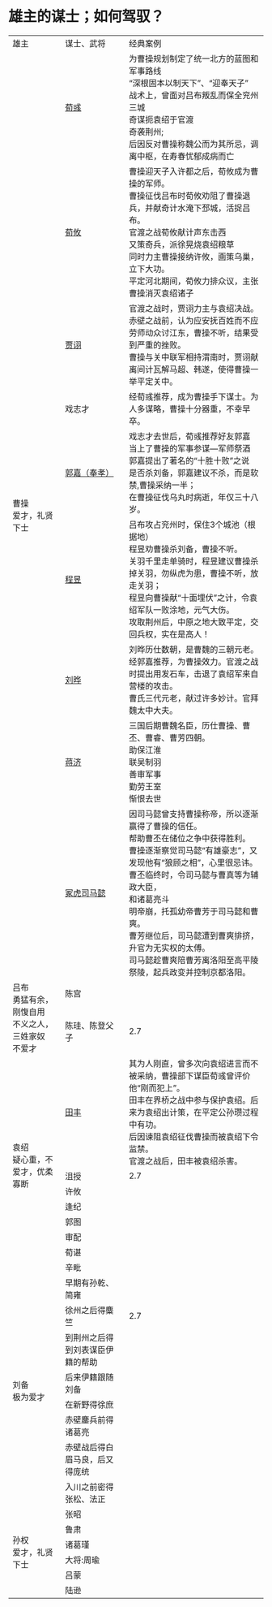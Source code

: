 
# 雄主的谋士；如何驾驭？
  
<table> 
    <tr><td>雄主</td> <td>谋士、武将</td> <td>经典案例</td> </tr>
    <tr> <td rowspan="9">曹操<br>爱才，礼贤下士<br> </td> 
      <td><a href = "https://baike.baidu.com/item/%E8%8D%80%E5%BD%A7/17355?fr=aladdin">荀彧</a></td> 
      <td>为曹操规划制定了统一北方的蓝图和军事路线<br>
          “深根固本以制天下”、“迎奉天子”<br>
          战术上，曾面对吕布叛乱而保全兖州三城<br>
          奇谋扼袁绍于官渡<br>
          奇袭荆州; <br>
          后因反对曹操称魏公而为其所忌，调离中枢，在寿春忧郁成病而亡<br>
      </td> 
    </tr>
  <tr> <td><a href = "https://baike.baidu.com/item/%E8%8D%80%E6%94%B8/18122?fr=aladdin">荀攸</a></td>
         <td> 曹操迎天子入许都之后，荀攸成为曹操的军师。 <br>
           曹操征伐吕布时荀攸劝阻了曹操退兵，并献奇计水淹下邳城，活捉吕布。<br>
           官渡之战荀攸献计声东击西<br>
           又策奇兵，派徐晃烧袁绍粮草<br>
           同时力主曹操接纳许攸，画策乌巢，立下大功。<br>
           平定河北期间，荀攸力排众议，主张曹操消灭袁绍诸子<br>
      </td>
    </tr> 
  <tr> <td><a href="https://baike.baidu.com/item/%E8%B4%BE%E8%AF%A9/8870?fr=aladdin">贾诩</a></td>
    <td>
      官渡之战时，贾诩力主与袁绍决战。<br>
      赤壁之战前，认为应安抚百姓而不应劳师动众讨江东，曹操不听，结果受到严重的挫败。<br>
      曹操与关中联军相持渭南时，贾诩献离间计瓦解马超、韩遂，使得曹操一举平定关中。<br>
    </td> 
  </tr> 
    <tr> <td>戏志才</td> <td>经荀彧推荐，成为曹操手下谋士。为人多谋略，曹操十分器重，不幸早卒。</td> </tr> 
  <tr> <td><a href = "https://baike.baidu.com/item/%E9%83%AD%E5%98%89/8724?fr=aladdin">郭嘉（奉孝）</a></td>
    <td>
      戏志才去世后，荀彧推荐好友郭嘉<br>
      当上了曹操的军事参谋—军师祭酒<br>
      郭嘉提出了著名的“十胜十败”之说<br>
      是否杀刘备，郭嘉建议不杀，而是软禁,曹操采纳一半；<br>
      在曹操征伐乌丸时病逝，年仅三十八岁。
    </td>
  </tr> 
  <tr> <td><a href="https://baike.baidu.com/item/%E7%A8%8B%E6%98%B1/64979?fr=aladdin">程昱</a></td> 
      <td>
        吕布攻占兖州时，保住3个城池（根据地）<br>
        程昱劝曹操杀刘备，曹操不听。<br>
        关羽千里走单骑时，程昱建议曹操杀掉关羽，勿纵虎为患，曹操不听，放走关羽；<br>
        程昱向曹操献“十面埋伏”之计，令袁绍军队一败涂地，元气大伤。<br>
        攻取荆州后，中原之地大致平定，交回兵权，实在是高人！<br>
      </td>
  </tr> 
  <tr> <td><a href="https://baike.baidu.com/item/%E5%88%98%E6%99%94/5444?fr=aladdin">刘晔</a></td>
    <td>
      刘晔历仕数朝，是曹魏的三朝元老。<br>
      经郭嘉推荐，为曹操效力。官渡之战时提出用发石车，击退了袁绍军来自营楼的攻击。<br>
      曹氏三代元老，献过许多妙计。官拜魏太中大夫。<br>
    </td>
  </tr> 
  <tr> <td><a href = "https://baike.baidu.com/item/%E8%92%8B%E6%B5%8E/714600?fr=aladdin">蒋济</a></td> 
      <td>
        三国后期曹魏名臣，历仕曹操、曹丕、曹睿、曹芳四朝。<br>
        助保江淮<br>
        联吴制羽<br>
        善审军事<br>
        勤劳王室<br>
        惭恨去世
      </td>
  </tr> 
    <tr> <td><a href="https://baike.baidu.com/item/%E5%8F%B8%E9%A9%AC%E6%87%BF/9367?fr=aladdin">冢虎司马懿</a></td> 
      <td>
        因司马懿曾支持曹操称帝，所以逐渐赢得了曹操的信任。<br>
        帮助曹丕在储位之争中获得胜利。<br>
        曹操逐渐察觉司马懿“有雄豪志”，又发现他有“狼顾之相”，心里很忌讳。<br>
        曹丕临终时，令司马懿与曹真等为辅政大臣，<br>
        和诸葛亮斗<br>
        明帝崩，托孤幼帝曹芳于司马懿和曹爽。<br>
        曹芳继位后，司马懿遭到曹爽排挤，升官为无实权的太傅。<br>
        司马懿趁曹爽陪曹芳离洛阳至高平陵祭陵，起兵政变并控制京都洛阳。<br>        
      </td>
  </tr> 
    <tr> <td rowspan="2">吕布<br>勇猛有余，刚愎自用<br>不义之人，三姓家奴<br>不爱才<br> </td> 
         <td>陈宫</td> <td> </td> </tr>
    <tr> <td>陈珪、陈登父子</td> <td>2.7</td> </tr> 
    <tr> <td rowspan="8">袁绍<br>疑心重，不爱才，优柔寡断<br> </td> 
      <td><a href = "https://baike.baidu.com/item/%E7%94%B0%E4%B8%B0/5656?fr=aladdin">田丰</a> </td>
      <td>
        其为人刚直，曾多次向袁绍进言而不被采纳，曹操部下谋臣荀彧曾评价他“刚而犯上”。<br>
        田丰在界桥之战中参与保护袁绍。后来为袁绍出计策，在平定公孙瓒过程中有功。<br>
        后因谏阻袁绍征伐曹操而被袁绍下令监禁。<br>
        官渡之战后，田丰被袁绍杀害。 <br>
      </td> 
  </tr>
    <tr> <td>沮授</td> <td>2.7</td> </tr> 
    <tr> <td>许攸</td> <td></td> </tr> 
    <tr> <td>逢纪</td> <td></td> </tr> 
    <tr> <td>郭图</td> <td></td> </tr> 
    <tr> <td>审配</td> <td></td> </tr> 
    <tr> <td>荀谌</td> <td></td> </tr> 
    <tr> <td>辛毗</td> <td></td> </tr> 
    <tr> <td rowspan="8">刘备<br>极为爱才<br> </td> 
         <td>早期有孙乾、简雍</td> <td> </td> </tr>
    <tr> <td>徐州之后得麋竺</td> <td>2.7</td> </tr> 
    <tr> <td>到荆州之后得到刘表谋臣伊籍的帮助</td> <td></td> </tr> 
    <tr> <td>后来伊籍跟随刘备</td> <td></td> </tr> 
    <tr> <td>在新野得徐庶</td> <td></td> </tr> 
    <tr> <td>赤壁鏖兵前得诸葛亮</td> <td></td> </tr> 
    <tr> <td>赤壁战后得白眉马良，后又得庞统</td> <td></td> </tr> 
    <tr> <td>入川之前密得张松、法正</td> <td></td> </tr> 
    <tr> <td rowspan="6">孙权<br>爱才，礼贤下士<br> </td> 
         <td>张昭</td> <td> </td> </tr>
    <tr> <td>鲁肃</td> <td></td> </tr> 
    <tr> <td>诸葛瑾</td> <td></td> </tr> 
    <tr> <td>大将:周瑜</td> <td></td> </tr> 
    <tr> <td>吕蒙</td> <td></td> </tr> 
    <tr> <td>陆逊</td> <td></td> </tr> 
</table>
